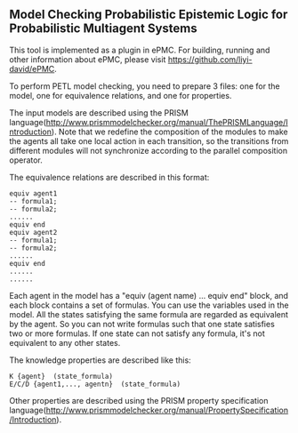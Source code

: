 ## Model Checking Probabilistic Epistemic Logic for Probabilistic Multiagent Systems

This tool is implemented as a plugin in ePMC. For building, running and other information about ePMC, please visit https://github.com/liyi-david/ePMC.

To perform PETL model checking, you need to prepare 3 files: one for the model, one for equivalence relations, and one for properties.

The input models are described using the PRISM language(http://www.prismmodelchecker.org/manual/ThePRISMLanguage/Introduction). Note that we redefine the composition of the modules to make the agents all take one local action in each transition, so the transitions from different modules will not synchronize according to the parallel composition operator.

The equivalence relations are described in this format:
```
equiv agent1
-- formula1;
-- formula2;
......
equiv end
equiv agent2
-- formula1;
-- formula2;
......
equiv end
......
......
```
Each agent in the model has a "equiv (agent name) ... equiv end" block, and each block contains a set of formulas. You can use the variables used in the model. All the states satisfying the same formula are regarded as equivalent by the agent. So you can not write formulas such that one state satisfies two or more formulas. If one state can not satisfy any formula, it's not equivalent to any other states.

The knowledge properties are described like this:
```
K {agent}  (state_formula)
E/C/D {agent1,..., agentn}  (state_formula)
```
Other properties are described using the PRISM property specification language(http://www.prismmodelchecker.org/manual/PropertySpecification/Introduction).
